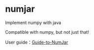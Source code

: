 # numjar
Implement numpy with java

Compatible with numpy, but not just that!

User guide：[Guide-to-NumJar](https://github.com/LaplaceDemon/numjar/wiki/Guide-to-NumJar)
